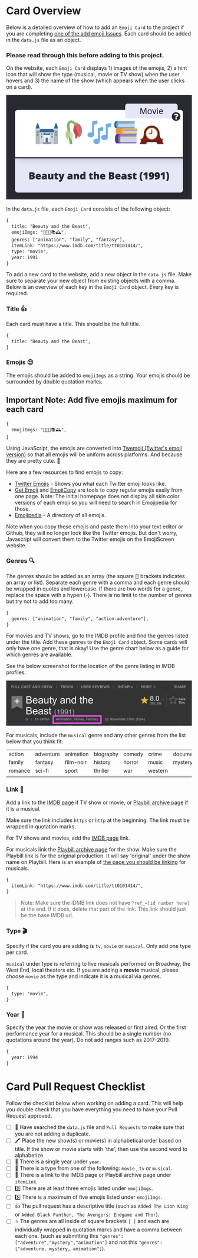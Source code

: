 # Card Overview

Below is a detailed overview of how to add an `Emoji Card` to the project if you are completing [one of the add emoji Issues](https://github.com/brittanyrw/emojiscreen/issues?q=is%3Aopen+is%3Aissue+label%3A%22add+emojis%22). Each card should be added in the `data.js` file as an object. 

### Please read through this before adding to this project.

On the website, each `Emoji Card` displays 1) images of the emojis, 2) a hint icon that will show the type (musical, movie or TV show) when the user hovers and 3) the name of the show (which appears when the user clicks on a card).

![Screenshot of Beauty and the Beast Emoji Card](../readme/emoji-card.png)

In the `data.js` file, each `Emoji Card` consists of the following object:

```
{
  title: "Beauty and the Beast",
  emojiImgs: "🏰🥀🎶📚🕰️",
  genres: ["animation", "family", "fantasy"],
  itemLink: "https://www.imdb.com/title/tt0101414/",
  type: "movie",
  year: 1991
}
```

To add a new card to the website, add a new object in the `data.js` file. Make sure to separate your new object from existing objects with a comma. Below is an overview of each key in the `Emoji Card` object. Every key is required.

### Title 👍

Each card must have a title. This should be the full title.

```
{
  title: "Beauty and the Beast",
}
```

### Emojis 😍

The emojis should be added to `emojiImgs` as a string. Your emojis should be surrounded by double quotation marks.

## **Important Note: Add five emojis maximum for each card**

```
{
  emojiImgs: "🏰🥀🎶📚🕰️",
}
```

Using JavaScript, the emojis are converted into [Twemoji (Twitter's emoji version)](https://github.com/twitter/twemoji) so that all emojis will be uniform across platforms. And because they are pretty cute. 💖

Here are a few resources to find emojis to copy:

- [Twitter Emojis](https://www.piliapp.com/twitter-symbols/) - Shows you what each Twitter emoji looks like. 
- [Get Emoji](https://getemoji.com/) and [EmojiCopy](https://www.emojicopy.com/) are tools to copy regular emojis easily from one page. Note: The initial homepage does not display all skin color versions of each emoji so you will need to search in Emojipedia for those.
- [Emojipedia](https://emojipedia.org/) - A directory of all emojis.

Note when you copy these emojis and paste them into your text editor or Github, they will no longer look like the Twitter emojis. But don't worry, Javascript will convert them to the Twitter emojis on the EmojiScreen website.

### Genres 🔍

The genres should be added as an array (the square [] brackets indicates an array or list). Separate each genre with a comma and each genre should be wrapped in quotes and lowercase. If there are two words for a genre, replace the space with a hypen (-). There is no limit to the number of genres but try not to add too many.

```
{
  genres: ["animation", "family", "action-adventure"],
}
```

For movies and TV shows, go to the IMDB profile and find the genres listed under the title. Add these genres to the `Emoji Card` object. Some cards will only have one genre, that is okay! Use the genre chart below as a guide for which genres are available.

See the below screenshot for the location of the genre listing in IMDB profiles.

![Screenshot of the Beauty and the Beast IDMB profile with the genres circled](../readme/imdb-screenshot.png)


For musicals, include the `musical` genre and any other genres from the list below that you think fit:

|         |           |           |           |        |         |             |       |
| ------- | --------- | --------- | --------- | ------ | ------- | ----------- | ----- |
| action  | adventure | animation | biography | comedy | crime   | documentary | drama |
| family  | fantasy   | film-noir | history   | horror | music   | mystery     | news  |
| romance | sci-fi    | sport     | thriller  | war    | western |             |       |
|         |           |           |           |        |         |             |       |

### Link 🔗

Add a link to the [IMDB page](https://www.imdb.com/) if TV show or movie, or [Playbill archive page](http://www.playbill.com/vault) if it is a musical.

Make sure the link includes `https` or `http` at the beginning. The link must be wrapped in quotation marks.

For TV shows and movies, add the [IMDB page](https://www.imdb.com/) link.

For musicals link the [Playbill archive page](http://www.playbill.com/vault) for the show. Make sure the Playbill link is for the original production. It will say 'original' under the show name on Playbill. Here is an example of [the page you should be linking](http://www.playbill.com/production/les-miserables-broadway-theatre-vault-0000012257) for musicals.

```
{
  itemLink: "https://www.imdb.com/title/tt0101414/",
}
```

> Note: Make sure the IDMB link does not have `?ref_=[id number here]` at the end. If it does, delete that part of the link. This link should just be the base IMDB url.


### Type 🎬

Specify if the card you are adding is `tv`, `movie` or `musical`. Only add one type per card. 

`musical` under type is referring to live musicals performed on Broadway, the West End, local theaters etc. If you are adding a **movie** musical, please choose `movie` as the type and indicate it is a musical via genres.

```
{
  type: "movie",
}
```

### Year 📆

Specify the year the movie or show was released or first aired. Or the first performance year for a musical. This should be a  single number (no quotations around the year). Do not add ranges such as 2017-2019. 

```
{
  year: 1994
}
```

# Card Pull Request Checklist

Follow the checklist below when working on adding a card. This will help you double check that you have everything you need to have your Pull Request approved.

- [ ] 🔎 Have searched the `data.js` file and `Pull Requests` to make sure that you are not adding a duplicate.
- [ ] 🖍️ Place the new show(s) or movie(s) in alphabetical order based on title. If the show or movie starts with 'the', then use the second word to alphabetize.
- [ ] 🌈 There is a single year under `year`. 
- [ ] 📅 There is a type from one of the following: `movie` , `tv` or `musical`.
- [ ] 🔗 There is a link to the IMDB page or Playbill archive page under `itemLink`.
- [ ] 3️⃣ There are at least three emojis listed under `emojiImgs`.
- [ ] 5️⃣ There is a maximum of five emojis listed under `emojiImgs`.
- [ ] 👍 The pull request has a descriptive title (such as `Added The Lion King` or `Added Black Panther, The Avengers: Endgame and Thor`).
- [ ] ⭐ The genres are all inside of square brackets `[ ]` and each are individually wrapped in quotation marks and have a comma between each one. (such as submitting this `"genres": ["adventure","mystery","animation"]` and not this `"genres":["adventure, mystery, animation"]`).
